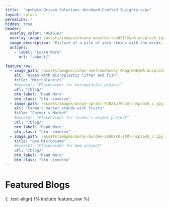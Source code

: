 ```yaml
---
title:  "<p>Data-Driven Solutions.<br>Hand-Crafted Insights.</p>"
layout: splash
permalink: /
hidden: true
header:
  overlay_color: "#5e616c"
  overlay_image: /assets/images/oksana-maselko-tkuUS11XyaA-unsplash.jpg
  image_description: "Picture of a pile of yarn skeins with the words: Data driven solutions, hand crafted insights."
  actions: 
    - label: "Learn More"
      url: "/about/" 

feature_row:
  - image_path: /assets/images/ishan-seefromthesky-4xmgrNUbyNA-unsplash_c.jpg
    alt: "Ocean with microplastic litter and fish"
    title: "Microplastics"
    #excerpt: "Placeholder for microplastic project"
    url: "/blog/"
    btn_label: "Read More" 
    btn_class: "btn--inverse"
  - image_path: /assets/images/annie-spratt-PJNZiu7FULA-unsplash_c.jpg
    alt: "Farmers market stands with fruits"
    title: "Farmer's Market"
    #excerpt: "Placeholder for farmer's market project"
    url: "/blog/"
    btn_label: "Read More" 
    btn_class: "btn--inverse"
  - image_path: /assets/images/aaron-burden-2xhOYKK-jAM-unsplash_c.jpg
    title: "Bee Microbiome"
    #excerpt: "Placeholder for bee project"
    url: "/blog/"
    btn_label: "Read More" 
    btn_class: "btn--inverse"
---
```

<h1> Featured Blogs</h1> {: .text-align}
{% include feature_row %}
